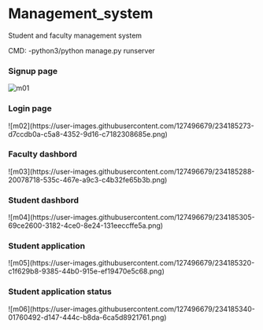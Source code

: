 # Management_system

Student and faculty management system

 CMD:
     -python3/python manage.py runserver
   
<h3>Signup page</h3>

![m01](https://user-images.githubusercontent.com/127496679/234184746-39ac6b85-0963-4278-b713-57f19b6b8bf1.png)

<h3>Login page</h3>
![m02](https://user-images.githubusercontent.com/127496679/234185273-d7ccdb0a-c5a8-4352-9d16-c7182308685e.png)

<h3>Faculty dashbord</h3>
![m03](https://user-images.githubusercontent.com/127496679/234185288-20078718-535c-467e-a9c3-c4b32fe65b3b.png)

<h3>Student dashbord</h3>
![m04](https://user-images.githubusercontent.com/127496679/234185305-69ce2600-3182-4ce0-8e24-131eeccffe5a.png)

<h3>Student application</h3>
![m05](https://user-images.githubusercontent.com/127496679/234185320-c1f629b8-9385-44b0-915e-ef19470e5c68.png)

<h3>Student application status</h3>
![m06](https://user-images.githubusercontent.com/127496679/234185340-01760492-d147-444c-b8da-6ca5d8921761.png)


